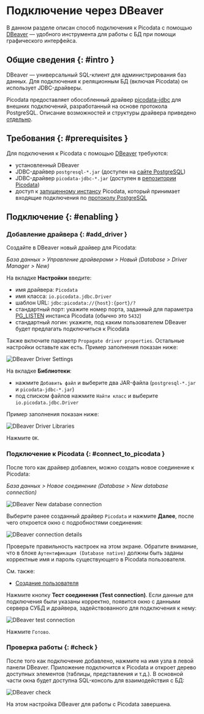 # Подключение через DBeaver

В данном разделе описан способ подключения к Picodata c помощью [DBeaver]
— удобного инструмента для работы с БД при помощи графического интерфейса.

## Общие сведения {: #intro }

DBeaver — универсальный SQL-клиент для администрирования баз данных. Для
подключения к реляционным БД (включая Picodata) он использует
JDBC-драйверы.

Picodata предоставляет обособленный драйвер [picodata-jdbc] для внешних
подключений, разработанный на основе протокола PostgreSQL. Описание
возможностей и структуры драйвера приведено [отдельно].

[DBeaver]: https://dbeaver.io
[picodata-jdbc]: https://git.picodata.io/picodata/picodata/picodata-jdbc
[отдельно]: connectors/jdbc.md

## Требования {: #prerequisites }

Для подключения к Picodata c помощью [DBeaver] требуются:

- установленный DBeaver
- JDBC-драйвер `postgresql-*.jar` (доступен на [сайте PostgreSQL])
- JDBC-драйвер `picodata-jdbc-*.jar` (доступен в [репозитории Picodata])
- доступ к [запущенному инстансу] Picodata, который принимает входящие
  подключения по [протоколу PostgreSQL]

[сайте PostgreSQL]: https://jdbc.postgresql.org/download/
[репозитории Picodata]: https://binary.picodata.io/service/rest/repository/browse/maven-releases/io/picodata/picodata-jdbc/
[запущенному инстансу]: deploy.md
[протоколу PostgreSQL]: ../reference/config.md#instance_pg_listen
[PG_LISTEN]: ../reference/config.md#instance_pg_listen

## Подключение {: #enabling }

### Добавление драйвера {: #add_driver }

Создайте в DBeaver новый драйвер для Picodata:

_База данных > Управление драйверами > Новый (Database > Driver Manager > New)_

На вкладке **Настройки** введите:

- имя драйвера: `Picodata`
- имя класса: `io.picodata.jdbc.Driver`
- шаблон URL: `jdbc:picodata://{host}:{port}/?`
- стандартный порт: укажите номер порта, заданный для параметра [PG_LISTEN] инстанса Picodata (обычно это `5432`)
- стандартный логин: укажите, под каким пользователем DBeaver будет предлагать подключиться к Picodata

Также включите параметр `Propagate driver properties`. Остальные настройки оставьте как есть. Пример заполнения показан ниже:

![DBeaver Driver Settings](../images/dbeaver-driver-settings.png)

На вкладке **Библиотеки**:

- нажмите `Добавить файл` и выберите два JAR-файла (`postgresql-*.jar` и `picodata-jdbc-*.jar`)
- под списком файлов нажмите `Найти класс` и выберите `io.picodata.jdbc.Driver`

Пример заполнения показан ниже:

![DBeaver Driver Libraries](../images/dbeaver-driver-libs.png)

Нажмите `ОК`.

### Подключение к Picodata {: #connect_to_picodata }

После того как драйвер добавлен, можно создать новое
соединение к Picodata:

_База данных > Новое соединение (Database > New database connection)_

![DBeaver New database connection](../images/dbeaver_new_connection.png)

Выберите ранее созданный драйвер `Picodata` и нажмите **Далее**, после
чего откроется окно с подробностями соединения:

![DBeaver connection details](../images/dbeaver_connection_details.png)

Проверьте правильность настроек на этом экране. Обратите внимание, что в
блоке `Аутентификация (Database native)` должны быть заданы корректные
имя и пароль существующего в Picodata пользователя.

См. также:

- [Создание пользователя](../admin/access_control.md#create_user)

Нажмите кнопку **Тест соединения (Test connection)**. Если данные для
подключения были указаны корректно, появится окно с данными сервера СУБД
и драйвера, задействованного для подключения к нему:

![DBeaver test connection](../images/dbeaver_test_connection.png)

Нажмите `Готово`.

### Проверка работы {: #check }

После того как подключение добавлено, нажмите на имя узла в левой панели
DBeaver. Приложение подключится к Picodata и откроет дерево доступных
элементов (таблицы, представления и т.д.). В основной части окна будет
доступна SQL-консоль для взаимодействия с БД:

![DBeaver check](../images/dbeaver_check.png)

На этом настройка DBeaver для работы с Picodata завершена.

